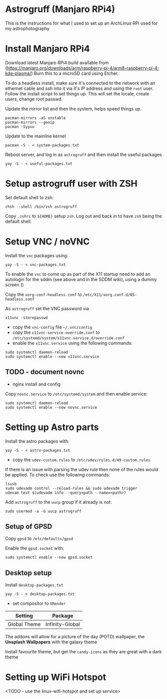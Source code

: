 Astrogruff (Manjaro RPi4)
=========================

This is the instructions for what I used to set up an ArchLinux RPi used
for my astrophotography

# Install Manjaro RPi4

Download latest Manjaro RPi4 build available from (https://manjaro.org/downloads/arm/raspberry-pi-4/arm8-raspberry-pi-4-kde-plasma/)
Burn this to a microSD card using Etcher.

To do a headless install, make sure it's connected to the network with an ethernet cable and ssh into it via
it's IP address and using the `root` user. Follow the install script to set things up. This will set the locale,
create users, change root passwd.

Update the mirror list and then the system, helps speed things up.

```
pacman-mirrors -aS unstable
pacman-mirrors --geoip
pacman -Syyuu
```

Update to the mainline kernel

```
pacman -S - < system-packages.txt
```

Reboot server, and log in as `astrogruff` and then install
the useful packages

```
yay -S - < useful-packages.txt
```

# Setup astrogruff user with ZSH

Set default shell to zsh:

```
chsh --shell /bin/zsh astrogruff
```

Copy `.zshrc` to `${HOME}` setup `zsh`. Log out and back in
to have `zsh` being the default shell.

# Setup VNC / noVNC

Install the `vnc` packages using:

```
yay -S - < vnc-packages.txt
```

To enable the `vnc` to come up as part of the X11 startup need to add
an autologin for the sddm (see above and in the SDDM wiki), using a dummy screen ()

Copy the `xorg-conf-headless.conf` to `/etc/X11/xorg.conf.d/05-headless.conf`

As `astrogruff` set the VNC password via

```
x11vnc -storepasswd
```

* copy the `vnc-config` file `~/.vnc/config`
* copy the `x11vnc-service-override.conf` to `/etc/systemd/system/x11vnc.service.d/override.conf`
* enable the `x11vnc.service` using the following commands:

```
sudo systemctl daemon-reload
sudo systemctl enable --now x11vnc.service
```

## TODO - document novnc
* nginx install and config

Copy `novnc.service` to `/etc/systemd/system` and then enable service:

```
sudo systemctl daemon-reload
sudo systemctl enable --now novnc.service
```

# Setting up Astro parts

Install the astro packages with:

```
yay -S - < astro-packages.txt
```

* copy the `udev-custom.rules` to `/etc/udev/rules.d/49-custom.rules`

If there is an issue with parsing the udev rule then none of the rules
would be applied. To check use the following commands:

```
lsusb
sudo udevadm control --reload-rules && sudo udevadm trigger
udevam test $(udevadm info --query=path --name=<path>)
```

Add `astrogruff` to the `uucp` group if it already is not:

```
sudo usermod -a -G uucp astrogruff
```

## Setup of GPSD

Copy `gpsd` to `/etc/defaults/gpsd`

Enable the `gpsd.socket` with:

```
sudo systemctl enable --now gpsd.socket
```

## Desktop setup

Install `desktop-packages.txt`

```
yay -S - < desktop-packages.txt
```

* set compositor to `XRender`

|Setting|Package|
|-------|-------|
|Global Theme|Infinity-Global|

The addons will allow for a picture of the day (POTD) wallpaper, the **Unsplash Wallpapers** with
the galaxy theme

Install favourite theme, but get the `candy-icons` as they are great with a dark theme

# Setting up WiFi Hotspot

<TODO - use the linux-wifi-hotspot and set up service>

